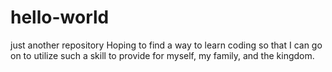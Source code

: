 # hello-world
just another repository
Hoping to find a way to learn coding so that I can go on to utilize such a skill to provide for myself, my family, and the kingdom.
